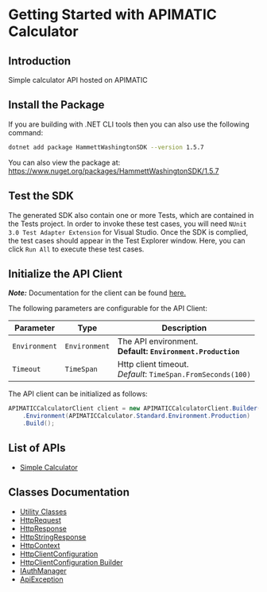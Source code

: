 
# Getting Started with APIMATIC Calculator

## Introduction

Simple calculator API hosted on APIMATIC

## Install the Package

If you are building with .NET CLI tools then you can also use the following command:

```bash
dotnet add package HammettWashingtonSDK --version 1.5.7
```

You can also view the package at:
https://www.nuget.org/packages/HammettWashingtonSDK/1.5.7

## Test the SDK

The generated SDK also contain one or more Tests, which are contained in the Tests project. In order to invoke these test cases, you will need `NUnit 3.0 Test Adapter Extension` for Visual Studio. Once the SDK is complied, the test cases should appear in the Test Explorer window. Here, you can click `Run All` to execute these test cases.

## Initialize the API Client

**_Note:_** Documentation for the client can be found [here.](https://www.github.com/ZahraN444/hammett-washington-dotnet-sdk/tree/1.5.7/doc/client.md)

The following parameters are configurable for the API Client:

| Parameter | Type | Description |
|  --- | --- | --- |
| `Environment` | `Environment` | The API environment. <br> **Default: `Environment.Production`** |
| `Timeout` | `TimeSpan` | Http client timeout.<br>*Default*: `TimeSpan.FromSeconds(100)` |

The API client can be initialized as follows:

```csharp
APIMATICCalculatorClient client = new APIMATICCalculatorClient.Builder()
    .Environment(APIMATICCalculator.Standard.Environment.Production)
    .Build();
```

## List of APIs

* [Simple Calculator](https://www.github.com/ZahraN444/hammett-washington-dotnet-sdk/tree/1.5.7/doc/controllers/simple-calculator.md)

## Classes Documentation

* [Utility Classes](https://www.github.com/ZahraN444/hammett-washington-dotnet-sdk/tree/1.5.7/doc/utility-classes.md)
* [HttpRequest](https://www.github.com/ZahraN444/hammett-washington-dotnet-sdk/tree/1.5.7/doc/http-request.md)
* [HttpResponse](https://www.github.com/ZahraN444/hammett-washington-dotnet-sdk/tree/1.5.7/doc/http-response.md)
* [HttpStringResponse](https://www.github.com/ZahraN444/hammett-washington-dotnet-sdk/tree/1.5.7/doc/http-string-response.md)
* [HttpContext](https://www.github.com/ZahraN444/hammett-washington-dotnet-sdk/tree/1.5.7/doc/http-context.md)
* [HttpClientConfiguration](https://www.github.com/ZahraN444/hammett-washington-dotnet-sdk/tree/1.5.7/doc/http-client-configuration.md)
* [HttpClientConfiguration Builder](https://www.github.com/ZahraN444/hammett-washington-dotnet-sdk/tree/1.5.7/doc/http-client-configuration-builder.md)
* [IAuthManager](https://www.github.com/ZahraN444/hammett-washington-dotnet-sdk/tree/1.5.7/doc/i-auth-manager.md)
* [ApiException](https://www.github.com/ZahraN444/hammett-washington-dotnet-sdk/tree/1.5.7/doc/api-exception.md)

